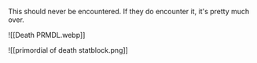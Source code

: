 This should never be encountered. If they do encounter it, it's pretty much over.

![[Death PRMDL.webp]]

![[primordial of death statblock.png]]

